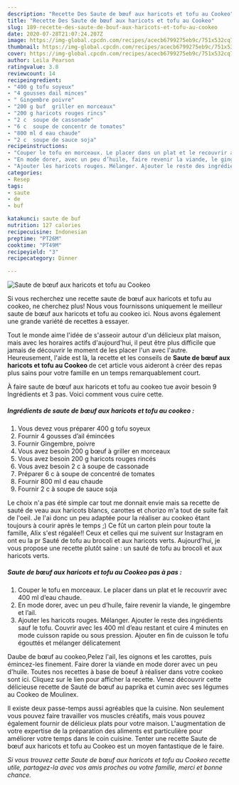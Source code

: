 ```yaml
---
description: "Recette Des Saute de bœuf aux haricots et tofu au Cookeo"
title: "Recette Des Saute de bœuf aux haricots et tofu au Cookeo"
slug: 189-recette-des-saute-de-bouf-aux-haricots-et-tofu-au-cookeo
date: 2020-07-28T21:07:24.207Z
image: https://img-global.cpcdn.com/recipes/acecb6799275eb9c/751x532cq70/saute-de-boeuf-aux-haricots-et-tofu-au-cookeo-photo-principale-de-la-recette.jpg
thumbnail: https://img-global.cpcdn.com/recipes/acecb6799275eb9c/751x532cq70/saute-de-boeuf-aux-haricots-et-tofu-au-cookeo-photo-principale-de-la-recette.jpg
cover: https://img-global.cpcdn.com/recipes/acecb6799275eb9c/751x532cq70/saute-de-boeuf-aux-haricots-et-tofu-au-cookeo-photo-principale-de-la-recette.jpg
author: Leila Pearson
ratingvalue: 3.8
reviewcount: 14
recipeingredient:
- "400 g tofu soyeux"
- "4 gousses dail minces"
- " Gingembre poivre"
- "200 g buf  griller en morceaux"
- "200 g haricots rouges rincs"
- "2 c  soupe de cassonade"
- "6 c  soupe de concentr de tomates"
- "800 ml d eau chaude"
- "2 c  soupe de sauce soja"
recipeinstructions:
- "Couper le tofu en morceaux. Le placer dans un plat et le recouvrir avec 400 ml d’eau chaude."
- "En mode dorer, avec un peu d’huile, faire revenir la viande, le gingembre et l’ail."
- "Ajouter les haricots rouges. Mélanger. Ajouter le reste des ingrédients sauf le tofu. Couvrir avec les 400 ml d’eau restant et cuire 4 minutes en mode cuisson rapide ou sous pression. Ajouter en fin de cuisson le tofu égouttés et mélanger délicatement"
categories:
- Resep
tags:
- saute
- de
- buf

katakunci: saute de buf 
nutrition: 127 calories
recipecuisine: Indonesian
preptime: "PT26M"
cooktime: "PT49M"
recipeyield: "3"
recipecategory: Dinner

---
```



![Saute de bœuf aux haricots et tofu au Cookeo](https://img-global.cpcdn.com/recipes/acecb6799275eb9c/751x532cq70/saute-de-boeuf-aux-haricots-et-tofu-au-cookeo-photo-principale-de-la-recette.jpg)

Si vous recherchez une recette saute de bœuf aux haricots et tofu au cookeo, ne cherchez plus! Nous vous fournissons uniquement le meilleur saute de bœuf aux haricots et tofu au cookeo ici. Nous avons également une grande variété de recettes à essayer.

Tout le monde aime l'idée de s'asseoir autour d'un délicieux plat maison, mais avec les horaires actifs d'aujourd'hui, il peut être plus difficile que jamais de découvrir le moment de les placer l'un avec l'autre. Heureusement, l'aide est là, la recette et les conseils de <strong> Saute de bœuf aux haricots et tofu au Cookeo </strong> de cet article vous aideront à créer des repas plus sains pour votre famille en un temps remarquablement court.

<!--inarticleads1-->

À faire saute de bœuf aux haricots et tofu au cookeo tue avoir besoin 9 Ingrédients et 3 pas. Voici comment vous cuire cette.

##### Ingrédients de saute de bœuf aux haricots et tofu au cookeo :

1. Vous devez vous préparer 400 g tofu soyeux
1. Fournir 4 gousses d’ail émincées
1. Fournir  Gingembre, poivre
1. Vous avez besoin 200 g bœuf à griller en morceaux
1. Vous avez besoin 200 g haricots rouges rincés
1. Vous avez besoin 2 c à soupe de cassonade
1. Préparer 6 c à soupe de concentré de tomates
1. Fournir 800 ml d eau chaude
1. Fournir 2 c à soupe de sauce soja


Le choix n&#39;a pas été simple car tout me donnait envie mais sa recette de sauté de veau aux haricots blancs, carottes et chorizo m&#39;a tout de suite fait de l&#39;oeil. Je l&#39;ai donc un peu adaptée pour la réaliser au cookeo étant toujours à courir après le temps ;) Ce fût un carton plein pour toute la famille, Alix s&#39;est régalée!! Ceux et celles qui me suivent sur Instagram en ont eu la pr Sauté de tofu au brocoli et aux haricots verts. Aujourd&#39;hui, je vous propose une recette plutôt saine : un sauté de tofu au brocoli et aux haricots verts. 

<!--inarticleads2-->

##### Saute de bœuf aux haricots et tofu au Cookeo pas à pas :

1. Couper le tofu en morceaux. Le placer dans un plat et le recouvrir avec 400 ml d’eau chaude.
1. En mode dorer, avec un peu d’huile, faire revenir la viande, le gingembre et l’ail.
1. Ajouter les haricots rouges. Mélanger. Ajouter le reste des ingrédients sauf le tofu. Couvrir avec les 400 ml d’eau restant et cuire 4 minutes en mode cuisson rapide ou sous pression. Ajouter en fin de cuisson le tofu égouttés et mélanger délicatement


Daube de bœuf au cookeo,Pelez l&#39;ail, les oignons et les carottes, puis émincez-les finement. Faire dorer la viande en mode dorer avec un peu d&#39;huile. Toutes nos recettes à base de boeuf à réaliser dans votre cookeo sont ici. Cliquez sur le lien pour afficher la recette. Venez découvrir cette délicieuse recette de Sauté de bœuf au paprika et cumin avec ses légumes au Cookeo de Moulinex. 

<!--inarticleads1-->

<p>
Il existe deux passe-temps aussi agréables que la cuisine. Non seulement vous pouvez faire travailler vos muscles créatifs, mais vous pouvez également fournir de délicieux plats pour votre maison. L'augmentation de votre expertise de la préparation des aliments est particulière pour améliorer votre temps dans le coin cuisine. Tenter une recette Saute de bœuf aux haricots et tofu au Cookeo est un moyen fantastique de le faire.
</p>

<p>
<i>Si vous trouvez cette Saute de bœuf aux haricots et tofu au Cookeo recette utile, partagez-la avec vos amis proches ou votre famille, merci et bonne chance.</i>
</p>
